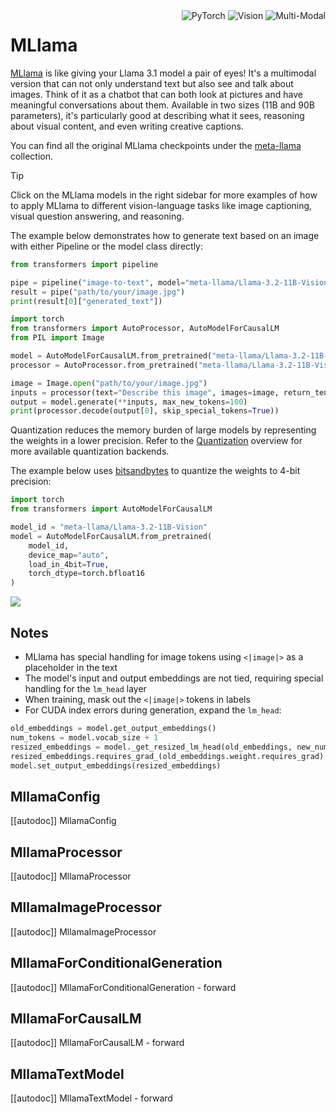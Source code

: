 <!--Copyright 2024 The HuggingFace Team. All rights reserved.

Licensed under the Apache License, Version 2.0 (the "License"); you may not use this file except in compliance with
the License. You may obtain a copy of the License at

http://www.apache.org/licenses/LICENSE-2.0

Unless required by applicable law or agreed to in writing, software distributed under the License is distributed on
an "AS IS" BASIS, WITHOUT WARRANTIES OR CONDITIONS OF ANY KIND, either express or implied. See the License for the
specific language governing permissions and limitations under the License.

⚠️ Note that this file is in Markdown but contain specific syntax for our doc-builder (similar to MDX) that may not be
rendered properly in your Markdown viewer.

-->

<div style="float: right;">
    <div class="flex flex-wrap space-x-1">
        <img alt="PyTorch" src="https://img.shields.io/badge/PyTorch-DE3412?style=flat&logo=pytorch&logoColor=white">
        <img alt="Vision" src="https://img.shields.io/badge/Vision-FFB000?style=flat">
        <img alt="Multi-Modal" src="https://img.shields.io/badge/Multi--Modal-6B46C1?style=flat">
    </div>
</div>

# MLlama

[MLlama](https://huggingface.co/meta-llama) is like giving your Llama 3.1 model a pair of eyes! It's a multimodal version that can not only understand text but also see and talk about images. Think of it as a chatbot that can both look at pictures and have meaningful conversations about them. Available in two sizes (11B and 90B parameters), it's particularly good at describing what it sees, reasoning about visual content, and even writing creative captions.

You can find all the original MLlama checkpoints under the [meta-llama](https://huggingface.co/meta-llama) collection.

> [!TIP]
> Click on the MLlama models in the right sidebar for more examples of how to apply MLlama to different vision-language tasks like image captioning, visual question answering, and reasoning.

The example below demonstrates how to generate text based on an image with either Pipeline or the model class directly:

<hfoptions id="usage">
<hfoption id="Pipeline">

```python
from transformers import pipeline

pipe = pipeline("image-to-text", model="meta-llama/Llama-3.2-11B-Vision")
result = pipe("path/to/your/image.jpg")
print(result[0]["generated_text"])
```

</hfoption>
<hfoption id="AutoModel">

```python
import torch
from transformers import AutoProcessor, AutoModelForCausalLM
from PIL import Image

model = AutoModelForCausalLM.from_pretrained("meta-llama/Llama-3.2-11B-Vision", device_map="auto", torch_dtype=torch.bfloat16)
processor = AutoProcessor.from_pretrained("meta-llama/Llama-3.2-11B-Vision")

image = Image.open("path/to/your/image.jpg")
inputs = processor(text="Describe this image", images=image, return_tensors="pt").to(model.device)
output = model.generate(**inputs, max_new_tokens=100)
print(processor.decode(output[0], skip_special_tokens=True))
```

</hfoption>
</hfoptions>

Quantization reduces the memory burden of large models by representing the weights in a lower precision. Refer to the [Quantization](../quantization/overview) overview for more available quantization backends.

The example below uses [bitsandbytes](../quantization/bitsandbytes) to quantize the weights to 4-bit precision:

```python
import torch
from transformers import AutoModelForCausalLM

model_id = "meta-llama/Llama-3.2-11B-Vision"
model = AutoModelForCausalLM.from_pretrained(
    model_id,
    device_map="auto",
    load_in_4bit=True,
    torch_dtype=torch.bfloat16
)
```

<div class="flex justify-center">
    <img src="https://huggingface.co/datasets/huggingface/documentation-images/resolve/main/transformers/model_doc/mllama_architecture.png"/>
</div>

## Notes

- MLlama has special handling for image tokens using `<|image|>` as a placeholder in the text
- The model's input and output embeddings are not tied, requiring special handling for the `lm_head` layer
- When training, mask out the `<|image|>` tokens in labels
- For CUDA index errors during generation, expand the `lm_head`:

```python
old_embeddings = model.get_output_embeddings()
num_tokens = model.vocab_size + 1
resized_embeddings = model._get_resized_lm_head(old_embeddings, new_num_tokens=num_tokens, mean_resizing=True)
resized_embeddings.requires_grad_(old_embeddings.weight.requires_grad)
model.set_output_embeddings(resized_embeddings)
```

## MllamaConfig

[[autodoc]] MllamaConfig

## MllamaProcessor

[[autodoc]] MllamaProcessor

## MllamaImageProcessor

[[autodoc]] MllamaImageProcessor

## MllamaForConditionalGeneration

[[autodoc]] MllamaForConditionalGeneration
    - forward

## MllamaForCausalLM

[[autodoc]] MllamaForCausalLM
    - forward

## MllamaTextModel

[[autodoc]] MllamaTextModel
    - forward


